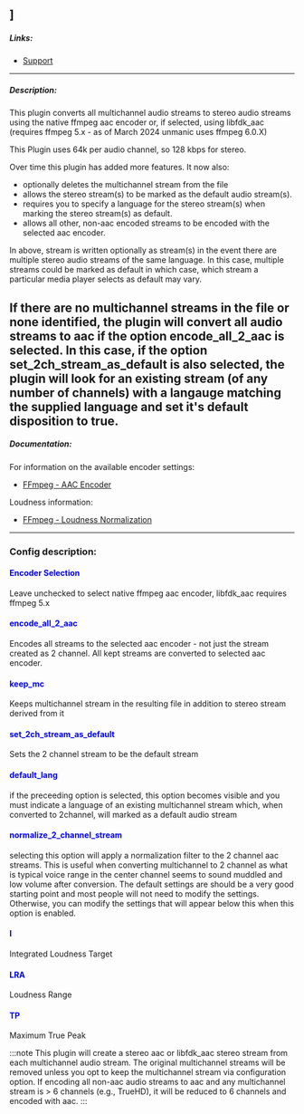 ]
---

##### Links:

- [Support](https://unmanic.app/discord)

---

##### Description:

This plugin converts all multichannel audio streams to stereo audio streams using the native ffmpeg aac encoder or,
if selected, using libfdk_aac (requires ffmpeg 5.x - as of March 2024 unmanic uses ffmpeg 6.0.X)

This Plugin uses 64k per audio channel, so 128 kbps for stereo. 

Over time this plugin has added more features.  It now also:
- optionally deletes the multichannel stream from the file
- allows the stereo stream(s) to be marked as the default audio stream(s).
- requires you to specify a language for the stereo stream(s) when marking the stereo stream(s) as default.
- allows all other, non-aac encoded streams to be encoded with the selected aac encoder. 

In above, stream is written optionally as stream(s) in the event there are multiple stereo audio streams
of the same language.  In this case, multiple streams could be marked as default in which case, which stream
a particular media player selects as default may vary.

If there are no multichannel streams in the file or none identified, the plugin will convert all audio streams to aac if the
option encode_all_2_aac is selected. In this case, if the option set_2ch_stream_as_default is also selected, the plugin will
look for an existing stream (of any number of channels) with a langauge matching the supplied language and set it's default
disposition to true. 
---

##### Documentation:

For information on the available encoder settings:
- [FFmpeg - AAC Encoder](https://trac.ffmpeg.org/wiki/Encode/AAC)

Loudness information:
- [FFmpeg - Loudness Normalization](https://trac.ffmpeg.org/wiki/AudioVolume#LoudnessNormalization)
--- 

### Config description:

#### <span style="color:blue">Encoder Selection</span>
Leave unchecked to select native ffmpeg aac encoder, libfdk_aac requires ffmpeg 5.x

#### <span style="color:blue">encode_all_2_aac</span>
Encodes all streams to the selected aac encoder - not just the stream created as 2 channel.  All kept streams are converted to selected aac encoder.

#### <span style="color:blue">keep_mc</span>
Keeps multichannel stream in the resulting file in addition to stereo stream derived from it

#### <span style="color:blue">set_2ch_stream_as_default</span>
Sets the 2 channel stream to be the default stream

#### <span style="color:blue">default_lang</span>
if the preceeding option is selected, this option becomes visible and you must indicate a language of an existing multichannel stream which, when converted to
2channel, will marked as a default audio stream

#### <span style="color:blue">normalize_2_channel_stream</span>
selecting this option will apply a normalization filter to the 2 channel aac streams.  This is useful when converting multichannel to 2 channel as what is
typical voice range in the center channel seems to sound muddled and low volume after conversion.  The default settings are should be a very good starting
point and most people will not need to modify the settings.  Otherwise, you can modify the settings that will appear below this when this option is enabled.

#### <span style="color:blue">I</span>
Integrated Loudness Target

#### <span style="color:blue">LRA</span>
Loudness Range

#### <span style="color:blue">TP</span>
Maximum True Peak

:::note
This plugin will create a stereo aac or libfdk_aac stereo stream from each multichannel
audio stream. The original multichannel streams will be removed unless you opt to keep the multichannel
stream via configuration option.  If encoding all non-aac audio streams to aac and any multichannel stream
is > 6 channels (e.g., TrueHD), it will be reduced to 6 channels and encoded with aac.
:::
